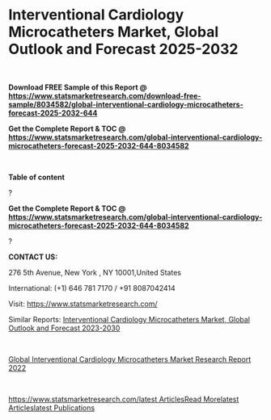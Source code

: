 <h1>Interventional Cardiology Microcatheters Market, Global Outlook and Forecast 2025-2032</h1><br/><p><strong>Download FREE Sample of this Report @ <a href="https://www.statsmarketresearch.com/download-free-sample/8034582/global-interventional-cardiology-microcatheters-forecast-2025-2032-644">https://www.statsmarketresearch.com/download-free-sample/8034582/global-interventional-cardiology-microcatheters-forecast-2025-2032-644</a></strong></p>
 
 
 
 <div><b>Get the Complete Report & TOC @ <a href="https://www.statsmarketresearch.com/global-interventional-cardiology-microcatheters-forecast-2025-2032-644-8034582">https://www.statsmarketresearch.com/global-interventional-cardiology-microcatheters-forecast-2025-2032-644-8034582</a></b></div>
 
 
 
 <p><br />
 
 <b>Table of content</b></p>
 
 
 
 <p>? </p>
 
 
 
 <div><b>Get the Complete Report & TOC @ <a href="https://www.statsmarketresearch.com/global-interventional-cardiology-microcatheters-forecast-2025-2032-644-8034582">https://www.statsmarketresearch.com/global-interventional-cardiology-microcatheters-forecast-2025-2032-644-8034582</a></b></div>
 
 
 
 <p>? </p>
 
 
 
 <p><b>CONTACT US:</b><br />
 
 276 5th Avenue, New York , NY 10001,United States<br />
 
 International: (+1) 646 781 7170 / +91 8087042414<br />
 
 Visit: <a href="https://www.statsmarketresearch.com/">https://www.statsmarketresearch.com/</a><br />
 
 Similar Reports: <a href="https://www.statsmarketresearch.com/global-interventional-cardiology-microcatheters-forecast-2025-2032-644-8034582">Interventional Cardiology Microcatheters Market, Global Outlook and Forecast 2023-2030</a><br />
 
 <br />
 
 <a href="https://www.statsmarketresearch.com/global-interventional-cardiology-microcatheters-forecast-2025-2032-644-8034582">Global Interventional Cardiology Microcatheters Market Research Report 2022</a><br />
 
 <br />
 
 <a href="https://gyeongbokgung.com">https://www.statsmarketresearch.com/</a><a href="https://hallyeomaritime.com">latest Articles</a><a href="https://jingwansa.com">Read More</a><a href="https://nguoiviet.jp/">latest Articles</a><a href="https://www.intelmarketresearch.com/">latest Publications</a></p>
